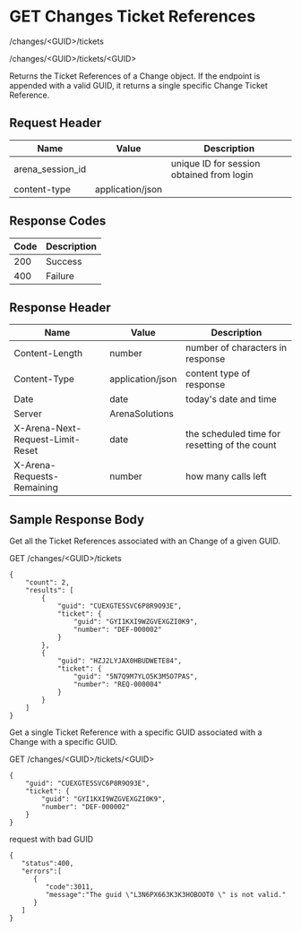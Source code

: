 # GET Changes Ticket References
/changes/&lt;GUID&gt;/tickets

/changes/&lt;GUID&gt;/tickets/&lt;GUID&gt;

Returns the Ticket References of a Change object. If the endpoint is appended with a valid GUID, it returns a single specific Change Ticket Reference.

## Request Header

| Name<br> | Value<br> | Description<br> |
|  --- |  --- |  --- | 
| arena_session_id<br> |   | unique ID for session obtained from login<br> |
| content-type<br> | application/json<br> |   |

## Response Codes

| Code<br> | Description<br> |
|  --- |  --- | 
| 200<br> | Success<br> |
| 400<br> | Failure<br> |

## Response Header

| Name<br> | Value<br> | Description<br> |
|  --- |  --- |  --- | 
| Content-Length<br> | number<br> | number of characters in response<br> |
| Content-Type<br> | application/json<br> | content type of response<br> |
| Date<br> | date<br> | today's date and time<br> |
| Server<br> | ArenaSolutions<br> |   |
| X-Arena-Next-Request-Limit-Reset<br> | date<br> | the scheduled time for resetting of the count<br> |
| X-Arena-Requests-Remaining<br> | number<br> | how many calls left<br> |

## Sample Response Body
Get all the Ticket References associated with an Change of a given GUID.

GET /changes/&lt;GUID&gt;/tickets

```
{
    "count": 2,
    "results": [
        {
            "guid": "CUEXGTE5SVC6P8R9O93E",
            "ticket": {
                "guid": "GYI1KXI9WZGVEXGZI0K9",
                "number": "DEF-000002"
            }
        },
        {
            "guid": "HZJ2LYJAX0HBUDWETE84",
            "ticket": {
                "guid": "5N7Q9M7YLO5K3M5O7PAS",
                "number": "REQ-000004"
            }
        }
    ]
}
```
Get a single Ticket Reference  with a specific GUID associated with a Change with a specific GUID.

GET /changes/&lt;GUID&gt;/tickets/&lt;GUID&gt;

```
{
    "guid": "CUEXGTE5SVC6P8R9O93E",
    "ticket": {
        "guid": "GYI1KXI9WZGVEXGZI0K9",
        "number": "DEF-000002"
    }
}
```
request with bad GUID

```
{  
   "status":400,
   "errors":[  
      {  
         "code":3011,
         "message":"The guid \"L3N6PX663K3K3HOBOOT0 \" is not valid."
      }
   ]
}
```

